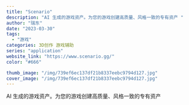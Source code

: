 ```yaml
---
title: "Scenario"
description: "AI 生成的游戏资产。为您的游戏创建高质量、风格一致的专有资产 "
author: "瑞东"
date: "2023-03-30"
tags:
  - "游戏"
categories: 3D创作 游戏辅助
series: "application"
website_link: "https://www.scenario.gg/"
color: "#666"

thumb_image: "/img/739ef6ec137df21b8337eebc9794d127.jpg"
cover_image: "/img/739ef6ec137df21b8337eebc9794d127.jpg"
---
```


AI 生成的游戏资产。为您的游戏创建高质量、风格一致的专有资产 